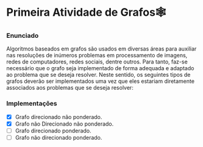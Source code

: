 # Primeira Atividade de Grafos🕸️

### Enunciado
Algoritmos baseados em grafos são usados em diversas áreas para auxiliar nas resoluções de inúmeros problemas em
processamento de imagens, redes de computadores, redes sociais, dentre outros. Para tanto, faz-se necessário que o grafo
seja implementado de forma adequada e adaptado ao problema que se deseja resolver. Neste sentido, os seguintes tipos de
grafos deverão ser implementados uma vez que eles estariam diretamente associados aos problemas que se deseja resolver:

### Implementações
- [x] Grafo direcionado não ponderado.
- [x] Grafo não Direcionado não ponderado.
- [ ] Grafo direcionado ponderado.
- [ ] Grafo não direcionado ponderado.
